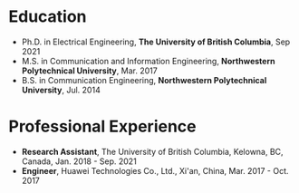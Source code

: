 
Education
======
* Ph.D. in Electrical Engineering, **The University of British Columbia**, Sep 2021
* M.S. in Communication and Information Engineering, **Northwestern Polytechnical University**, Mar. 2017
* B.S. in Communication Engineering, **Northwestern Polytechnical University**, Jul. 2014

Professional Experience
======
* **Research Assistant**, The University of British Columbia, Kelowna, BC, Canada, Jan. 2018 - Sep. 2021
* **Engineer**, Huawei Technologies Co., Ltd., Xi'an, China, Mar. 2017 - Oct. 2017
